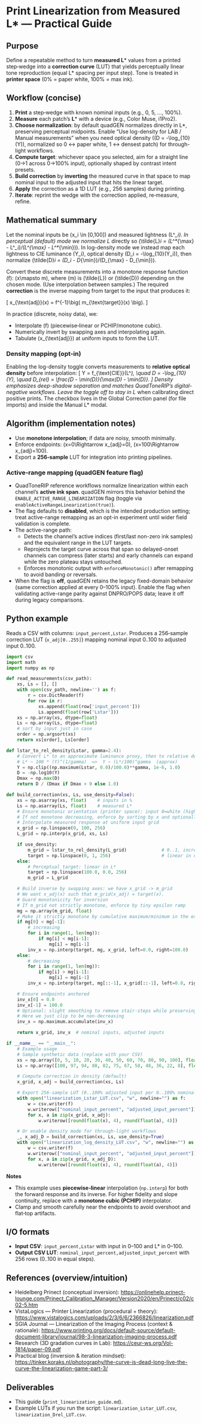 
# Print Linearization from Measured L* — Practical Guide

## Purpose
Define a repeatable method to turn **measured L*** values from a printed step‑wedge into a **correction curve** (LUT) that yields perceptually linear tone reproduction (equal L* spacing per input step). Tone is treated in **printer space** (0% = paper white, 100% = max ink).

## Workflow (concise)
1. **Print** a step‑wedge with known nominal inputs (e.g., 0, 5, …, 100%).
2. **Measure** each patch’s **L*** with a device (e.g., Color Muse, i1Pro2).
3. **Choose normalization**: by default quadGEN normalizes directly in L*, preserving perceptual midpoints. Enable “Use log-density for LAB / Manual measurements” when you need optical density (\(D = -\log_{10}(Y)\), normalized so 0 ↔ paper white, 1 ↔ densest patch) for through-light workflows.
4. **Compute target**: whichever space you selected, aim for a straight line (0→1 across 0→100% input), optionally shaped by contrast intent presets.
5. **Build correction** by **inverting** the measured curve in that space to map nominal input to the adjusted input that hits the linear target.
6. **Apply** the correction as a 1D LUT (e.g., 256 samples) during printing.
7. **Iterate**: reprint the wedge with the correction applied, re‑measure, refine.

## Mathematical summary
Let the nominal inputs be \(x_i \in [0,100]\) and measured lightness \(L^*_i\). In perceptual (default) mode we normalize L* directly so \(\tilde{L}_i = (L^*_{\max} - L^*_i)/(L^*_{\max} - L^*_{\min})\). In log-density mode we instead map each lightness to CIE luminance \(Y_i\), optical density \(D_i = -\log_{10}(Y_i)\), then normalize \(\tilde{D}_i = (D_i - D_{\min})/(D_{\max} - D_{\min})\).

Convert these discrete measurements into a monotone response function \(f\): \(x\mapsto m\), where \(m\) is \(\tilde{L}\) or \(\tilde{D}\) depending on the chosen mode. (Use interpolation between samples.) The required **correction** is the inverse mapping from target to the input that produces it:

\[ x_{\text{adj}}(x) = f^{-1}\big( m_{\text{target}}(x) \big). \]

In practice (discrete, noisy data), we:
- Interpolate \(f\) (piecewise‑linear or PCHIP/monotone cubic).
- Numerically invert by swapping axes and interpolating again.
- Tabulate \(x_{\text{adj}}\) at uniform inputs to form the LUT.

### Density mapping (opt-in)
Enabling the log-density toggle converts measurements to **relative optical density** before interpolation:
\[ Y = f_{\text{CIE}}(L^*), \quad D = -\log_{10}(Y), \quad D_{rel} = \frac{D - \min(D)}{\max(D) - \min(D)}. \]
Density emphasizes deep-shadow separation and matches QuadToneRIP’s digital-negative workflows. Leave the toggle off to stay in L* when calibrating direct positive prints. The checkbox lives in the Global Correction panel (for file imports) and inside the Manual L* modal.

## Algorithm (implementation notes)
- Use **monotone interpolation**; if data are noisy, smooth minimally.
- Enforce endpoints: \(x=0\Rightarrow x_{adj}=0\), \(x=100\Rightarrow x_{adj}=100\).
- Export a **256‑sample** LUT for integration into printing pipelines.

### Active-range mapping (quadGEN feature flag)
- QuadToneRIP reference workflows normalize linearization within each channel’s **active ink span**. quadGEN mirrors this behavior behind the `ENABLE_ACTIVE_RANGE_LINEARIZATION` flag (toggle via `enableActiveRangeLinearization(true)`).
- The flag defaults to **disabled**, which is the intended production setting; treat active-range remapping as an opt-in experiment until wider field validation is complete.
- The active-range path:
  - Detects the channel’s active indices (first/last non-zero ink samples) and the equivalent range in the LUT targets.
  - Reprojects the target curve across that span so delayed-onset channels can compress (later starts) and early channels can expand while the zero plateau stays untouched.
  - Enforces monotonic output with `enforceMonotonic()` after remapping to avoid banding or reversals.
- When the flag is **off**, quadGEN retains the legacy fixed-domain behavior (same correction applied at every 0–100% input). Enable the flag when validating active-range parity against DNPRO/POPS data; leave it off during legacy comparisons.

## Python example
Reads a CSV with columns: `input_percent,Lstar`. Produces a 256‑sample correction LUT (`x_adj[0..255]`) mapping nominal input 0..100 to adjusted input 0..100.

```python
import csv
import math
import numpy as np

def read_measurements(csv_path):
    xs, Ls = [], []
    with open(csv_path, newline='') as f:
        r = csv.DictReader(f)
        for row in r:
            xs.append(float(row['input_percent']))
            Ls.append(float(row['Lstar']))
    xs = np.array(xs, dtype=float)
    Ls = np.array(Ls, dtype=float)
    # sort by input just in case
    order = np.argsort(xs)
    return xs[order], Ls[order]

def lstar_to_rel_density(Lstar, gamma=2.4):
    # Convert L* to an approximate luminance proxy, then to relative density
    # L* ~ 100 * (Y)^(1/gamma)  =>  Y ~ (L*/100)^gamma  (approx)
    Y = np.clip((np.maximum(Lstar, 0.0)/100.0)**gamma, 1e-6, 1.0)
    D = -np.log10(Y)
    Dmax = np.max(D)
    return D / (Dmax if Dmax > 0 else 1.0)

def build_correction(xs, Ls, use_density=False):
    xs = np.asarray(xs, float)    # inputs in %
    Ls = np.asarray(Ls, float)    # measured L*
    # Ensure monotonic orientation (printer space): input 0=white (high L*), 100=black (low L*)
    # If not monotone decreasing, enforce by sorting by x and optionally smoothing.
    # Interpolate measured response at uniform input grid
    x_grid = np.linspace(0, 100, 256)
    L_grid = np.interp(x_grid, xs, Ls)

    if use_density:
        m_grid = lstar_to_rel_density(L_grid)             # 0..1, increasing with ink
        target = np.linspace(0, 1, 256)                   # linear in density
    else:
        # Perceptual target: linear in L*
        target = np.linspace(100.0, 0.0, 256)
        m_grid = L_grid

    # Build inverse by swapping axes: we have x_grid -> m_grid
    # We want x_adj(x) such that m_grid(x_adj) = target(x).
    # Guard monotonicity for inversion
    # If m_grid not strictly monotone, enforce by tiny epsilon ramp
    mg = np.array(m_grid, float)
    # Make it strictly monotone by cumulative maximum/minimum in the expected direction
    if mg[0] < mg[-1]:
        # increasing
        for i in range(1, len(mg)):
            if mg[i] < mg[i-1]:
                mg[i] = mg[i-1]
        inv_x = np.interp(target, mg, x_grid, left=0.0, right=100.0)
    else:
        # decreasing
        for i in range(1, len(mg)):
            if mg[i] > mg[i-1]:
                mg[i] = mg[i-1]
        inv_x = np.interp(target, mg[::-1], x_grid[::-1], left=0.0, right=100.0)

    # Ensure endpoints anchored
    inv_x[0] = 0.0
    inv_x[-1] = 100.0
    # Optional: slight smoothing to remove stair-steps while preserving monotonicity
    # Here we just clip to be non-decreasing
    inv_x = np.maximum.accumulate(inv_x)

    return x_grid, inv_x  # nominal inputs, adjusted inputs

if __name__ == "__main__":
    # Example usage
    # Sample synthetic data (replace with your CSV)
    xs = np.array([0, 5, 10, 20, 30, 40, 50, 60, 70, 80, 90, 100], float)
    Ls = np.array([100, 97, 94, 88, 82, 75, 67, 58, 48, 36, 22, 8], float)

    # Compute correction in density (default)
    x_grid, x_adj = build_correction(xs, Ls)

    # Export 256-sample LUT (0..100% adjusted input per 0..100% nominal)
    with open("linearization_Lstar_LUT.csv", "w", newline="") as f:
        w = csv.writer(f)
        w.writerow(["nominal_input_percent", "adjusted_input_percent"])
        for x, a in zip(x_grid, x_adj):
            w.writerow([round(float(x), 4), round(float(a), 4)])

    # Or enable density mode for through-light workflows
    _, x_adj_D = build_correction(xs, Ls, use_density=True)
    with open("linearization_log_density_LUT.csv", "w", newline="") as f:
        w = csv.writer(f)
        w.writerow(["nominal_input_percent", "adjusted_input_percent"])
        for x, a in zip(x_grid, x_adj_D):
            w.writerow([round(float(x), 4), round(float(a), 4)])
```

**Notes**
- This example uses **piecewise‑linear** interpolation (`np.interp`) for both the forward response and its inverse. For higher fidelity and slope continuity, replace with a **monotone cubic (PCHIP)** interpolator.
- Clamp and smooth carefully near the endpoints to avoid overshoot and flat‑top artifacts.

## I/O formats
- **Input CSV**: `input_percent,Lstar` with input in 0–100 and L* in 0–100.
- **Output CSV LUT**: `nominal_input_percent,adjusted_input_percent` with 256 rows (0..100 in equal steps).

## References (overview/intuition)
- Heidelberg Prinect (conceptual inversion): https://onlinehelp.prinect-lounge.com/Prinect_Calibration_Manager/Version2020/en/Prinect/c02/c02-5.htm
- VistaLogics — Printer Linearization (procedural + theory): https://www.vistalogics.com/uploads/2/3/6/6/2366826/linearization.pdf
- SGIA Journal — Linearization of the Imaging Process (context & rationale): https://www.printing.org/docs/default-source/default-document-library/journal/98-3-linearization-imaging-process.pdf
- Research (3D gradation curves in Lab): https://ceur-ws.org/Vol-1814/paper-09.pdf
- Practical blog (inversion & iteration mindset): https://tinker.koraks.nl/photography/the-curve-is-dead-long-live-the-curve-the-linearization-game-part-3/

## Deliverables
- This guide (`print_linearization_guide.md`).
- Example LUTs if you run the script: `linearization_Lstar_LUT.csv`, `linearization_Drel_LUT.csv`.
